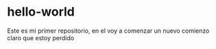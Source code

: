 # hello-world
Este es mi primer repositorio,  en el voy a comenzar un nuevo comienzo
claro que estoy perdido
